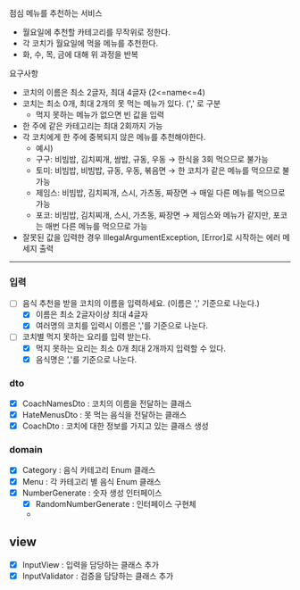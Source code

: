 점심 메뉴를 추천하는 서비스
 - 월요일에 추천할 카테고리를 무작위로 정한다.
 - 각 코치가 월요일에 먹을 메뉴를 추천한다.
 - 화, 수, 목, 금에 대해 위 과정을 반복

요구사항
 - 코치의 이름은 최소 2글자, 최대 4글자 (2<=name<=4)
 - 코치는 최소 0개, 최대 2개의 못 먹는 메뉴가 있다. (',' 로 구분
    - 먹지 못하는 메뉴가 없으면 빈 값을 입력
 - 한 주에 같은 카테고리는 최대 2회까지 가능
 - 각 코치에게 한 주에 중복되지 않은 메뉴를 추천해야한다.
     - 예시)
     - 구구: 비빔밥, 김치찌개, 쌈밥, 규동, 우동 → 한식을 3회 먹으므로 불가능
     - 토미: 비빔밥, 비빔밥, 규동, 우동, 볶음면 → 한 코치가 같은 메뉴를 먹으므로 불가능
     - 제임스: 비빔밥, 김치찌개, 스시, 가츠동, 짜장면 → 매일 다른 메뉴를 먹으므로 가능
     - 포코: 비빔밥, 김치찌개, 스시, 가츠동, 짜장면 → 제임스와 메뉴가 같지만, 포코는 매번 다른 메뉴를 먹으므로 가능
- 잘못된 값을 입력한 경우 IllegalArgumentException, [Error]로 시작하는 에러 메세지 출력

---

### 입력 
 - [ ] 음식 추천을 받을 코치의 이름을 입력하세요. (이름은 ',' 기준으로 나눈다.)
   - [x] 이름은 최소 2글자이상 최대 4글자
   - [x] 여러명의 코치를 입력시 이름은 ','를 기준으로 나눈다.
 - [ ] 코치별 먹지 못하는 요리를 입력 받는다. 
   - [x] 먹지 못하는 요리는 최소 0개 최대 2개까지 입력할 수 있다.
   - [x] 음식명은 ','를 기준으로 나눈다.
 
### dto
- [x] CoachNamesDto : 코치의 이름을 전달하는 클래스
- [x] HateMenusDto : 못 먹는 음식을 전달하는 클래스
- [x] CoachDto : 코치에 대한 정보를 가지고 있는 클래스 생성

### domain
- [x] Category : 음식 카테고리 Enum 클래스
- [x] Menu : 각 카테고리 별 음식 Enum 클래스
- [x] NumberGenerate : 숫자 생성 인터페이스
   - [x] RandomNumberGenerate : 인터페이스 구현체
   - 
## view
- [x] InputView : 입력을 담당하는 클래스 추가
- [x] InputValidator : 검증을 담당하는 클래스 추가